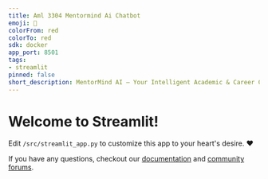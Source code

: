 ```yaml
---
title: Aml 3304 Mentormind Ai Chatbot
emoji: 🚀
colorFrom: red
colorTo: red
sdk: docker
app_port: 8501
tags:
- streamlit
pinned: false
short_description: MentorMind AI – Your Intelligent Academic & Career Co-Pilot
---
```


# Welcome to Streamlit!

Edit `/src/streamlit_app.py` to customize this app to your heart's desire. :heart:

If you have any questions, checkout our [documentation](https://docs.streamlit.io) and [community
forums](https://discuss.streamlit.io).
